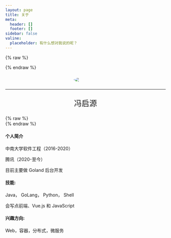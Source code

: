 ```yaml
---
layout: page
title: 关于
meta:
  header: []
  footer: []
sidebar: false
valine:
  placeholder: 有什么想对我说的呢？
---
```


{% raw %}<div class="style-example example">{% endraw %}
<ul style="margin: 0;padding: 0;display: flex;flex-wrap: wrap;align-items: stretch;justify-content: center;
"><li style="margin: 8px;display: flex;width: 75px;flex-direction: column;align-items: stretch;vertical-align: middle;text-align: center;font-size: 0.8em;line-height: 1.2em;overflow: hidden;"><img style="border-radius: 50%;"  src="https://res.cloudinary.com/dkzvjuptx/image/upload/v1578820041/info/favicon_s4pmzz.jpg"></li></ul>
<hr>
<center>
	<p style="font-size: 1.7em;">冯启源</p>
<!--  	<span>后台开发工程师.腾讯</span>
    <span>软件工程师(实习).小米</span></br>
    <span>后台开发工程师(实习).腾讯</span>-->
</center>
{% raw %}</div>{% endraw %}




#### 个人简介
中南大学软件工程（2016-2020）

腾讯（2020-至今）

目前主要做 Goland 后台开发

#### 技能:
Java， GoLang， Python， Shell 

会写点前端、Vue.js 和 JavaScript

#### 兴趣方向:
Web，容器，分布式，微服务
